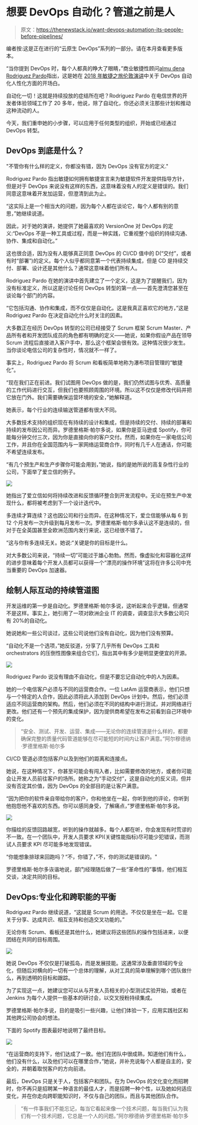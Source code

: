 # 想要 DevOps 自动化？管道之前是人

> 原文：<https://thenewstack.io/want-devops-automation-its-people-before-pipelines/>

编者按:这是正在进行的“云原生 DevOps”系列的一部分。请在本月查看更多版本。

“当你提到 DevOps 时，每个人都真的睁大了眼睛，”商业敏捷性顾问[almu dena Rodriguez Pardo](https://www.linkedin.com/in/almrodrpardo/)指出，这是她在 [2018 年敏捷之旅伦敦演讲](http://2018.agiletourlondon.co.uk)中关于 DevOps 自动化人性化方面的开场白。

自动化一切！这就是持续投放的症结所在吧？Rodriguez Pardo 在电信世界的开发者体验领域工作了 20 多年，他说，除了自动化，你还必须关注那些计划和推动这种流动的人。

今天，我们重申她的小步骤，可以应用于任何类型的组织，开始或已经通过 DevOps 转型。

## DevOps 到底是什么？

"不管你有什么样的定义，你都没有错，因为 DevOps 没有官方的定义."

Rodriguez Pardo 指出敏捷如何拥有敏捷宣言来为敏捷软件开发提供指导方针，但是对于 DevOps 来说没有这样的东西，这意味着没有人的定义是错误的。我们同意这意味着开发加运营，但澄清到此为止。

“这实际上是一个相当大的问题，因为每个人都在谈论它，每个人都有别的意思，”她继续说道。

因此，对于她的演讲，她提供了她最喜欢的 VersionOne 对 DevOps 的定义:“DevOps 不是一种工具或过程，而是一种实践，它重视整个组织的持续沟通、协作、集成和自动化。”

这也很合适，因为没有人能够真正同意 DevOps 的 CI/CD 值中的 D(“交付”，或者有时“部署”)的定义。每个人似乎都同意第一个代表持续集成，但是 CD 是持续交付、部署、设计还是其他什么？通常这意味着他们所有人。

Rodriguez Pardo 在她的演讲中首先建立了一个定义，这是为了提醒我们，因为没有标准定义，所以这是讨论任何 DevOps 转型的第一点——首先澄清您甚至在谈论每个部门的内容。

“它包括沟通、协作和集成，而不仅仅是自动化。这是我真正喜欢它的地方，”这是 Rodriguez Pardo 在决定自动化什么时关注的因素。

大多数正在经历 DevOps 转型的公司已经接受了 Scrum 框架 Scrum Master、产品所有者和开发团队成员的角色都有明确的定义——她说，如果你假设产品在领导 Scrum 流程后直接进入客户手中，那么这个框架会很有效。这种情况很少发生。当你谈论电信公司的复杂性时，情况就不一样了。

事实上，Rodriguez Pardo 将 Scrum 和看板简单地称为瀑布项目管理的“敏捷化”。

“现在我们正在前进。我们试图用 DevOps 做的是，我们仍然试图与优秀、高质量的工作代码进行交互，但我们也要照顾周围的环境。所以这不仅仅是修改代码并把它放在门外。我们需要确保运营环境的安全，”她解释道。

她表示，每个行业的连续输送管道都有很大不同。

大多数技术支持的组织现在有持续的设计和集成，但是持续的交付、持续的部署和持续的发布因公司而异。罗德里格斯·帕尔多说，如果你是亚马逊或 Spotify，你可能每分钟交付三次，因为你是直接向你的客户交付。然而，如果你在一家电信公司工作，并且你在全国范围内与一家网络运营商合作，同时有几千人在通话，你可能不希望连续发布。

“有几个预生产和生产步骤你可能会用到，”她说，指的是她所说的高复杂性行业的公司，下面举了爱立信的例子。

![](img/7dfd11e39ffd480d9cfff0e65eb555a9.png)

她指出了爱立信如何将持续改进和反馈循环整合到开发流程中。无论在预生产中发现什么，都将被考虑到下一个设计迭代中。

多连续才算连续？这也因公司和行业而异。在这种情况下，爱立信能够从每 6 到 12 个月发布一次升级到每月发布一次。罗德里格斯·帕尔多承认这不是连续的，但对于在全英国甚至全欧洲范围内发行来说，这已经很不错了。

“这与你有多连续无关。她说:“关键是你的目标是什么。

对大多数公司来说，“持续一切”可能过于雄心勃勃。然而，像虚拟化和容器化这样的进步意味着每个开发人员都可以获得一个“漂亮的操作环境”这将在许多公司中充当重要的 DevOps 加速器。

## 绘制人际互动的持续管道图

开发运维的第一步是自动化。罗德里格斯·帕尔多说，这听起来合乎逻辑，但通常不是这样。事实上，她引用了一项对欧洲企业 IT 的调查，调查显示大多数公司只有 20%的自动化。

她说她和一些公司谈过，这些公司说他们没有自动化，因为他们没有预算。

“自动化不是一个选项，”她反驳道，分享了几乎所有 DevOps 工具和 orchestrators 的压倒性图像来组合它们，指出其中有多少是明显更便宜的开源。

![](img/51db65749e0ee9e78aea64cbc451a880.png)

Rodriguez Pardo 说没有理由不自动化，但是不要忘记自动化中的人为因素。

她的一个电信客户必须与不同的运营商合作。一位 LatAm 运营商表示，他们只想与一个特定的人合作，因此必须将此人添加到 DevOps 计划中。然后，他们必须适应不同运营商的架构。然后，他们必须在不同的结构中进行测试，并对网络进行更改。他们还有一个预先的集成保护，因为提供商希望在发布之前看到自己环境中的变化。

> “安全、测试、开发、运营、集成——无论你的连续管道是什么样的，都要确保完整的质量代码管道能够在尽可能短的时间内让客户满意。”阿尔穆德纳·罗德里格斯·帕尔多

CI/CD 管道必须包括客户以及到他们的距离和连接点。

她说，在这种情况下，你甚至可能会有闯入者，比如需要修改的地方，或者你可能会让开发人员前往客户的场所。她称之为“手动交付”，这是自动化的反义词，但并没有否定其价值，因为 DevOps 的全部目的是让客户满意。

“因为把你的软件亲自带给你的客户，你和他坐在一起，你听到他的评论，你听到他抱怨他不喜欢的东西。你可以感同身受，了解痛点，”罗德里格斯·帕尔多说。

![](img/52637efd50c6e9b19d213df8a02045eb.png)

你描绘的反馈回路越宽，听到的操作就越多。每个人都在听，你会发现有时荒谬的不一致。在一个团队中，开发人员要求 KPI(关键性能指标)尽可能少犯错误，而测试人员要求 KPI 尽可能多地发现错误。

“你能想象排球来回跑吗？“不，你错了，”不，你的测试是错误的。"

罗德里格斯·帕尔多诙谐地说，部门经理随后做了一些“革命性的”事情，他们相互交谈，决定共同的目标。

## DevOps:专业化和跨职能的平衡

Rodriguez Pardo 继续说道，“这就是 Scrum 的用途。不仅仅是坐在一起。它是关于分享、达成共识、相互支持和创造交叉功能的。”

无论你有 Scrum、看板还是其他什么，她建议将这些团队的操作包括进来，以便团结在共同的目标周围。

![](img/1856cecb00e8e585b5bdba27a7e9d9fe.png)

她说 DevOps 不仅仅是打破孤岛，而是发展技能。这通常涉及垂直领域的专业化，但随后对横向的一切有一个总体的理解，从对工具的简单理解到哪个团队做什么，再到透明的目标和跟踪。

为了实现这一点，她建议您可以从与开发人员相关的小型测试实验开始，或者在 Jenkins 为每个人提供一些基本的研讨会，以交叉授粉持续集成。

罗德里格斯·帕尔多说，目的是吸引一些兴趣，让他们体验一下，应用实践社区和其他跨公司协会的想法。

下面的 Spotify 图表最好地说明了最终目标。

![](img/37c2a03600dae5bab9f7058f7d1aa881.png)

“在运营商的支持下，他们达成了一致。他们在团队中很成熟，知道他们有什么，他们没有什么，以及他们可以在哪里合作，”她说，并补充说每个人都是自主的，安全的，并朝着取悦客户的方向前进。

最后，DevOps 只是关于人，包括客户和团队。在为 DevOps 的文化变化而招聘时，你不再只是招聘某一种语言的最佳人才，而是招聘一种个性，以及她如何适应变化，并在你走向跨职能知识时，不仅与自己的团队，而且与其他团队合作。

> “有一件事我们不能忘记，每当它看起来像一个技术问题，每当我们认为我们有一个技术问题，它总是一个人的问题。”阿尔穆德纳·罗德里格斯·帕尔多

<svg xmlns:xlink="http://www.w3.org/1999/xlink" viewBox="0 0 68 31" version="1.1"><title>Group</title> <desc>Created with Sketch.</desc></svg>